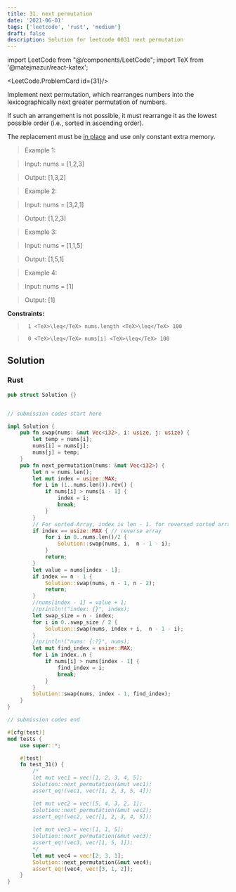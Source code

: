 ```yaml
---
title: 31. next permutation
date: '2021-06-01'
tags: ['leetcode', 'rust', 'medium']
draft: false
description: Solution for leetcode 0031 next permutation
---
```

import LeetCode from "@/components/LeetCode";
import TeX from '@matejmazur/react-katex';

<LeetCode.ProblemCard id={31}/>
 

  Implement next permutation, which rearranges numbers into the lexicographically next greater permutation of numbers.

  If such an arrangement is not possible, it must rearrange it as the lowest possible order (i.e., sorted in ascending order).

  The replacement must be [in place](http://en.wikipedia.org/wiki/In-place_algorithm) and use only constant extra memory.

   

 >   Example 1:

 >   Input: nums <TeX>=</TeX> [1,2,3]

 >   Output: [1,3,2]

 >   Example 2:

 >   Input: nums <TeX>=</TeX> [3,2,1]

 >   Output: [1,2,3]

 >   Example 3:

 >   Input: nums <TeX>=</TeX> [1,1,5]

 >   Output: [1,5,1]

 >   Example 4:

 >   Input: nums <TeX>=</TeX> [1]

 >   Output: [1]

   

  **Constraints:**

  

 >   	1 <TeX>\leq</TeX> nums.length <TeX>\leq</TeX> 100

 >   	0 <TeX>\leq</TeX> nums[i] <TeX>\leq</TeX> 100


## Solution
### Rust
```rust
pub struct Solution {}


// submission codes start here

impl Solution {
    pub fn swap(nums: &mut Vec<i32>, i: usize, j: usize) {
        let temp = nums[i];
        nums[i] = nums[j];
        nums[j] = temp;
    }
    pub fn next_permutation(nums: &mut Vec<i32>) {
        let n = nums.len();
        let mut index = usize::MAX;
        for i in (1..nums.len()).rev() {
            if nums[i] > nums[i - 1] {
                index = i;
                break;
            }
        }
        // For sorted Array, index is len - 1. for reversed sorted array, index = MAX. 
        if index == usize::MAX { // reverse array
            for i in 0..nums.len()/2 {
                Solution::swap(nums, i,  n - 1 - i);
            }
            return;
        }
        let value = nums[index - 1];
        if index == n - 1 {
            Solution::swap(nums, n - 1, n - 2);
            return;
        }
        //nums[index - 1] = value + 1;
        //println!("index: {}", index);
        let swap_size = n - index;
        for i in 0..swap_size / 2 {
            Solution::swap(nums, index + i,  n - 1 - i);
        }
        //println!("nums: {:?}", nums);
        let mut find_index = usize::MAX;
        for i in index..n {
            if nums[i] > nums[index - 1] {
                find_index = i;
                break;
            }
        }
        Solution::swap(nums, index - 1, find_index);
    }
}

// submission codes end

#[cfg(test)]
mod tests {
    use super::*;

    #[test]
    fn test_31() {
        /*
        let mut vec1 = vec![1, 2, 3, 4, 5];
        Solution::next_permutation(&mut vec1);
        assert_eq!(vec1, vec![1, 2, 3, 5, 4]);

        let mut vec2 = vec![5, 4, 3, 2, 1];
        Solution::next_permutation(&mut vec2);
        assert_eq!(vec2, vec![1, 2, 3, 4, 5]);
        
        let mut vec3 = vec![1, 1, 5];
        Solution::next_permutation(&mut vec3);
        assert_eq!(vec3, vec![1, 5, 1]);
        */
        let mut vec4 = vec![2, 3, 1];
        Solution::next_permutation(&mut vec4);
        assert_eq!(vec4, vec![3, 1, 2]);
    }
}

```
